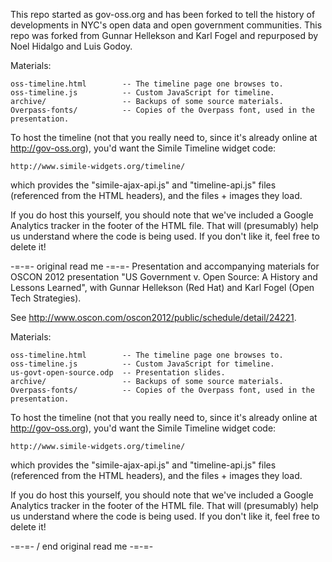 This repo started as gov-oss.org and has been forked to tell the history of developments in NYC's open data and open government communities. This repo was forked from Gunnar Hellekson and Karl Fogel and repurposed by Noel Hidalgo and Luis Godoy.

Materials:

    oss-timeline.html        -- The timeline page one browses to.
    oss-timeline.js          -- Custom JavaScript for timeline.
    archive/                 -- Backups of some source materials.
    Overpass-fonts/          -- Copies of the Overpass font, used in the presentation.

To host the timeline (not that you really need to, since it's already
online at http://gov-oss.org), you'd want the Simile Timeline widget code:

    http://www.simile-widgets.org/timeline/

which provides the "simile-ajax-api.js" and "timeline-api.js" files
(referenced from the HTML headers), and the files + images they load.

If you do host this yourself, you should note that we've included a Google
Analytics tracker in the footer of the HTML file. That will (presumably) help
us understand where the code is being used. If you don't like it, feel free
to delete it!


-=-=- original read me -=-=-
Presentation and accompanying materials for OSCON 2012 presentation
"US Government v. Open Source: A History and Lessons Learned", with
Gunnar Hellekson (Red Hat) and Karl Fogel (Open Tech Strategies).

See http://www.oscon.com/oscon2012/public/schedule/detail/24221.

Materials:

    oss-timeline.html        -- The timeline page one browses to.
    oss-timeline.js          -- Custom JavaScript for timeline.
    us-govt-open-source.odp  -- Presentation slides.
    archive/                 -- Backups of some source materials.
    Overpass-fonts/          -- Copies of the Overpass font, used in the presentation.

To host the timeline (not that you really need to, since it's already
online at http://gov-oss.org), you'd want the Simile Timeline widget code:

    http://www.simile-widgets.org/timeline/

which provides the "simile-ajax-api.js" and "timeline-api.js" files
(referenced from the HTML headers), and the files + images they load.

If you do host this yourself, you should note that we've included a Google
Analytics tracker in the footer of the HTML file. That will (presumably) help
us understand where the code is being used. If you don't like it, feel free
to delete it!

-=-=- / end original read me -=-=-
